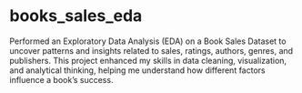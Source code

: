 # books_sales_eda
Performed an Exploratory Data Analysis (EDA) on a Book Sales Dataset to uncover patterns and insights related to sales, ratings, authors, genres, and publishers. This project enhanced my skills in data cleaning, visualization, and analytical thinking, helping me understand how different factors influence a book’s success.
